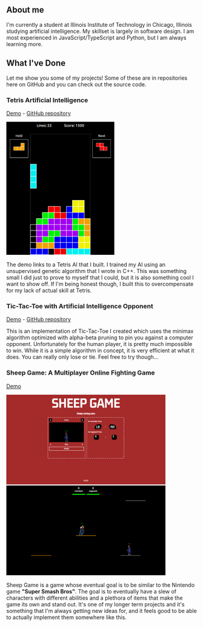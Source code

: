 ## About me
I'm currently a student at Illinois Institute of Technology in Chicago, Illinois studying artificial intelligence. My skillset is largely in software design.
I am most experienced in JavaScript/TypeScript and Python, but I am always learning more.

## What I've Done
Let me show you some of my projects! Some of these are in repositories here on GitHub and you can check out the source code.

### Tetris Artificial Intelligence
[Demo](https://frc.baxleys.org/Tetris/) - [GitHub repository](https://github.com/noahBax/Tetris-AI-Trainer)

<img src="/images/Tetris Game Screenshot Updated.png" alt="Screenshot from my Tetris game" height="350">

The demo links to a Tetris AI that I built. I trained my AI using an unsupervised genetic algorithm that I wrote in C++.
This was something small I did just to prove to myself that I could, but it is also something cool I want to show off.
If I'm being honest though, I built this to overcompensate for my lack of actual skill at Tetris.

### Tic-Tac-Toe with Artificial Intelligence Opponent
[Demo](https://frc.baxleys.org/MinimaxTicTacToe/) - [GitHub repository](https://github.com/noahBax/Minimax-Tic-Tac-Toe-Implementation)

This is an implementation of Tic-Tac-Toe I created which uses the minimax algorithm optimized with alpha-beta pruning to pin you against a computer opponent.
Unfortunately for the human player, it is pretty much impossible to win. While it is a simple algorithm in concept, it is very efficient at what it
does. You can really only lose or tie. Feel free to try though...

### Sheep Game: A Multiplayer Online Fighting Game
[Demo](https://frc.baxleys.org/sheepGame/)

<img src="https://github.com/noahBax/noahBax/blob/main/images/sheep1.png" width="420"><img src="https://github.com/noahBax/noahBax/blob/main/images/sheep2.png" width="420">

Sheep Game is a game whose eventual goal is to be similar to the Nintendo game **"Super Smash Bros"**.
The goal is to eventually have a slew of characters with different abilities and a plethora of items that make the game its own and stand out.
It's one of my longer term projects and it's something that I'm always getting new ideas for, and it feels good to be able to actually implement them somewhere like this.



<!--At this point it might look like something you could find on a youtube tutorial titled "how to make a platformer video game in 1 hour" but I assure you there is more to it than that.
Behind the scenes it is my most complex project and I expect it to keep getting more so.
It's got it's own version of a physics engine, I'm working on multiplayer for online (already local), it's got controller support, and I've got so much more planned for it.

This is something I'm rather proud of if I'm being honest. It's a game that I've worked on for some time now and it's gone through a few revisions since I started working on it.
I've learned a lot in college and in other projects along the way that I can apply to it and it's exciting that I get to apply my new knowledge to something I feel strongly about.-->
